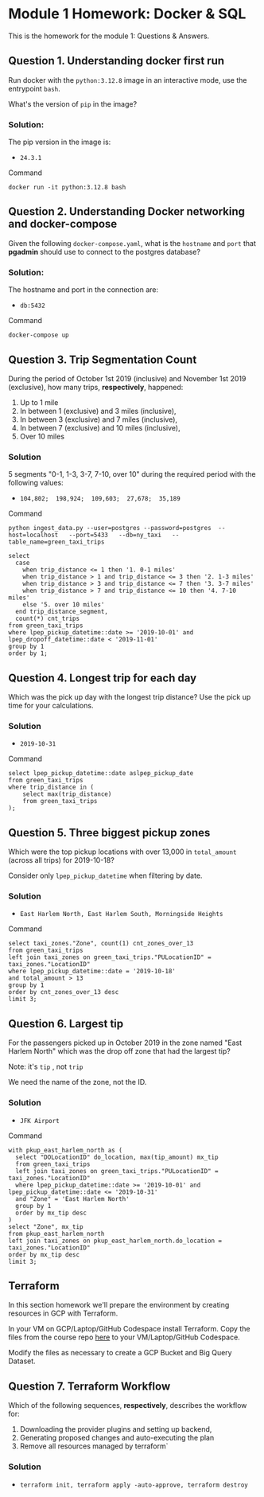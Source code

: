 # Module 1 Homework: Docker & SQL

This is the homework for the module 1: Questions & Answers.

## Question 1. Understanding docker first run 

Run docker with the `python:3.12.8` image in an interactive mode, use the entrypoint `bash`.

What's the version of `pip` in the image?

### Solution:
The pip version in the image is:

- `24.3.1`

Command
```
docker run -it python:3.12.8 bash
```

## Question 2. Understanding Docker networking and docker-compose

Given the following `docker-compose.yaml`, what is the `hostname` and `port` that **pgadmin** should use to connect to the postgres database?

### Solution:
The hostname and port in the connection are:

- `db:5432`

Command
```
docker-compose up
```

## Question 3. Trip Segmentation Count

During the period of October 1st 2019 (inclusive) and November 1st 2019 (exclusive), how many trips, **respectively**, happened:
1. Up to 1 mile
2. In between 1 (exclusive) and 3 miles (inclusive),
3. In between 3 (exclusive) and 7 miles (inclusive),
4. In between 7 (exclusive) and 10 miles (inclusive),
5. Over 10 miles 

### Solution
5 segments "0-1, 1-3, 3-7, 7-10, over 10" during the required period with the following values:

- `104,802;  198,924;  109,603;  27,678;  35,189`

Command
```
python ingest_data.py --user=postgres --password=postgres  --host=localhost   --port=5433   --db=ny_taxi   --table_name=green_taxi_trips
```

```
select 
  case
    when trip_distance <= 1 then '1. 0-1 miles'
    when trip_distance > 1 and trip_distance <= 3 then '2. 1-3 miles'
    when trip_distance > 3 and trip_distance <= 7 then '3. 3-7 miles'
    when trip_distance > 7 and trip_distance <= 10 then '4. 7-10 miles'
    else '5. over 10 miles'
  end trip_distance_segment,
  count(*) cnt_trips
from green_taxi_trips
where lpep_pickup_datetime::date >= '2019-10-01' and lpep_dropoff_datetime::date < '2019-11-01'
group by 1
order by 1;
```

## Question 4. Longest trip for each day

Which was the pick up day with the longest trip distance?
Use the pick up time for your calculations.

### Solution
- `2019-10-31`

Command
```
select lpep_pickup_datetime::date aslpep_pickup_date
from green_taxi_trips
where trip_distance in (
    select max(trip_distance)
    from green_taxi_trips
);
```

## Question 5. Three biggest pickup zones

Which were the top pickup locations with over 13,000 in
`total_amount` (across all trips) for 2019-10-18?

Consider only `lpep_pickup_datetime` when filtering by date.

### Solution
- `East Harlem North, East Harlem South, Morningside Heights`

Command
```
select taxi_zones."Zone", count(1) cnt_zones_over_13
from green_taxi_trips
left join taxi_zones on green_taxi_trips."PULocationID" = taxi_zones."LocationID"
where lpep_pickup_datetime::date = '2019-10-18'
and total_amount > 13
group by 1
order by cnt_zones_over_13 desc
limit 3;
```

## Question 6. Largest tip

For the passengers picked up in October 2019 in the zone
named "East Harlem North" which was the drop off zone that had
the largest tip?

Note: it's `tip` , not `trip`

We need the name of the zone, not the ID.

### Solution
- `JFK Airport`

Command
```
with pkup_east_harlem_north as (
  select "DOLocationID" do_location, max(tip_amount) mx_tip
  from green_taxi_trips
  left join taxi_zones on green_taxi_trips."PULocationID" = taxi_zones."LocationID"
  where lpep_pickup_datetime::date >= '2019-10-01' and lpep_pickup_datetime::date <= '2019-10-31'
  and "Zone" = 'East Harlem North'
  group by 1
  order by mx_tip desc
)
select "Zone", mx_tip
from pkup_east_harlem_north
left join taxi_zones on pkup_east_harlem_north.do_location = taxi_zones."LocationID"
order by mx_tip desc
limit 3;
```

## Terraform

In this section homework we'll prepare the environment by creating resources in GCP with Terraform.

In your VM on GCP/Laptop/GitHub Codespace install Terraform. 
Copy the files from the course repo
[here](../../../01-docker-terraform/1_terraform_gcp/terraform) to your VM/Laptop/GitHub Codespace.

Modify the files as necessary to create a GCP Bucket and Big Query Dataset.


## Question 7. Terraform Workflow

Which of the following sequences, **respectively**, describes the workflow for: 
1. Downloading the provider plugins and setting up backend,
2. Generating proposed changes and auto-executing the plan
3. Remove all resources managed by terraform`

### Solution
- `terraform init, terraform apply -auto-approve, terraform destroy`